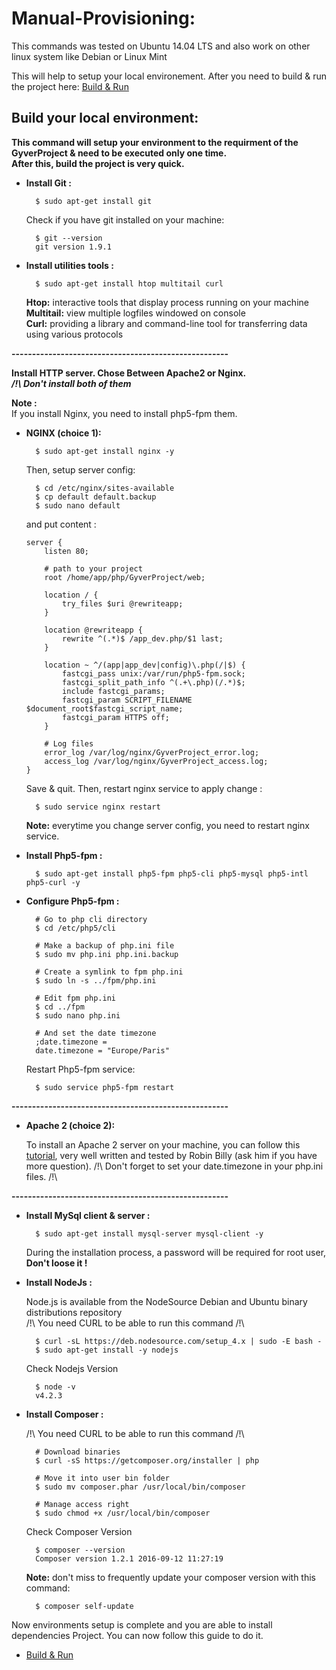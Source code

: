 # Manual-Provisioning:

This commands was tested on Ubuntu 14.04 LTS and also work on other linux system like Debian or Linux Mint

This will help to setup your local environement. After you need to build & run the project here: [Build & Run](install.md)

## Build your local environment:

**This command will setup your environment to the requirment of the GyverProject & need to be executed only one time.**  
**After this, build the project is very quick.**

* **Install Git :**  
    
        $ sudo apt-get install git
    
    Check if you have git installed on your machine:  
        
        $ git --version  
        git version 1.9.1

* **Install utilities tools :**  
    
        $ sudo apt-get install htop multitail curl
    
    **Htop:** interactive tools that display process running on your machine  
    **Multitail:** view multiple logfiles windowed on console  
    **Curl:** providing a library and command-line tool for transferring data using various protocols  

**-----------------------------------------------------**

**Install HTTP server. Chose Between Apache2 or Nginx.**  
**_/!\ Don't install both of them_**

**Note :**  
If you install Nginx, you need to install php5-fpm them.

* **NGINX (choice 1):**  
    
        $ sudo apt-get install nginx -y
    
    Then, setup server config:  
        
        $ cd /etc/nginx/sites-available
        $ cp default default.backup
        $ sudo nano default
    
    and put content :
    
    ```text
    server {
        listen 80;
      
        # path to your project
        root /home/app/php/GyverProject/web;
         
        location / {
            try_files $uri @rewriteapp;
        }
      
        location @rewriteapp {
            rewrite ^(.*)$ /app_dev.php/$1 last;
        }
      
        location ~ ^/(app|app_dev|config)\.php(/|$) {
            fastcgi_pass unix:/var/run/php5-fpm.sock;
            fastcgi_split_path_info ^(.+\.php)(/.*)$;
            include fastcgi_params;
            fastcgi_param SCRIPT_FILENAME $document_root$fastcgi_script_name;
            fastcgi_param HTTPS off;
        }
      
        # Log files
        error_log /var/log/nginx/GyverProject_error.log;
        access_log /var/log/nginx/GyverProject_access.log;
    }
    ```
    
    Save & quit. Then, restart nginx service to apply change :  
    
        $ sudo service nginx restart
    
    **Note:** everytime you change server config, you need to restart nginx service.
    
* **Install Php5-fpm :**  
        
        $ sudo apt-get install php5-fpm php5-cli php5-mysql php5-intl php5-curl -y
    
* **Configure Php5-fpm :**  
    
        # Go to php cli directory
        $ cd /etc/php5/cli
        
        # Make a backup of php.ini file
        $ sudo mv php.ini php.ini.backup 
        
        # Create a symlink to fpm php.ini
        $ sudo ln -s ../fpm/php.ini
        
        # Edit fpm php.ini
        $ cd ../fpm  
        $ sudo nano php.ini
        
        # And set the date timezone
        ;date.timezone =
        date.timezone = "Europe/Paris"
        
    Restart Php5-fpm service:  
    
        $ sudo service php5-fpm restart
    
**-----------------------------------------------------**

* **Apache 2 (choice 2):**  

    To install an Apache 2 server on your machine, you can follow this [tutorial](http://www.petit-laboratoire-de-graphisme-potentiel.com/tutoriels/installer-serveur-developpement-apache2-php5.html), very well written and tested by Robin Billy (ask him if you have more question). 
    /!\ Don't forget to set your date.timezone in your php.ini files. /!\
    
**-----------------------------------------------------**

* **Install MySql client & server :**  
    
        $ sudo apt-get install mysql-server mysql-client -y
    
    During the installation process, a password will be required for root user, **Don't loose it !**

* **Install NodeJs :**

    Node.js is available from the NodeSource Debian and Ubuntu binary distributions repository  
    /!\ You need CURL to be able to run this command /!\  
    
        $ curl -sL https://deb.nodesource.com/setup_4.x | sudo -E bash -
        $ sudo apt-get install -y nodejs

    Check Nodejs Version
    
        $ node -v
        v4.2.3

* **Install Composer :** 
 
    /!\ You need CURL to be able to run this command /!\  
    
        # Download binaries
        $ curl -sS https://getcomposer.org/installer | php
        
        # Move it into user bin folder
        $ sudo mv composer.phar /usr/local/bin/composer
        
        # Manage access right
        $ sudo chmod +x /usr/local/bin/composer
    
    Check Composer Version  
  
        $ composer --version
        Composer version 1.2.1 2016-09-12 11:27:19
    
    **Note:** don't miss to frequently update your composer version with this command:  
    
        $ composer self-update
    
Now environments setup is complete and you are able to install dependencies Project. You can now follow this guide to do it.
 * [Build & Run](install.md)
